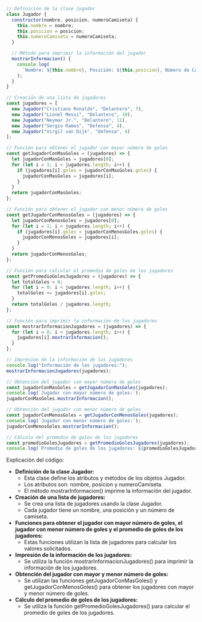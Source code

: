 ```javascript
// Definición de la clase Jugador
class Jugador {
  constructor(nombre, posicion, numeroCamiseta) {
    this.nombre = nombre;
    this.posicion = posicion;
    this.numeroCamiseta = numeroCamiseta;
  }

  // Método para imprimir la información del jugador
  mostrarInformacion() {
    console.log(
      `Nombre: ${this.nombre}, Posición: ${this.posicion}, Número de Camiseta: ${this.numeroCamiseta}`
    );
  }
}

// Creación de una lista de jugadores
const jugadores = [
  new Jugador("Cristiano Ronaldo", "Delantero", 7),
  new Jugador("Lionel Messi", "Delantero", 10),
  new Jugador("Neymar Jr.", "Delantero", 11),
  new Jugador("Sergio Ramos", "Defensa", 4),
  new Jugador("Virgil van Dijk", "Defensa", 4)
];

// Función para obtener el jugador con mayor número de goles
const getJugadorConMasGoles = (jugadores) => {
  let jugadorConMasGoles = jugadores[0];
  for (let i = 1; i < jugadores.length; i++) {
    if (jugadores[i].goles > jugadorConMasGoles.goles) {
      jugadorConMasGoles = jugadores[i];
    }
  }
  return jugadorConMasGoles;
};

// Función para obtener el jugador con menor número de goles
const getJugadorConMenosGoles = (jugadores) => {
  let jugadorConMenosGoles = jugadores[0];
  for (let i = 1; i < jugadores.length; i++) {
    if (jugadores[i].goles < jugadorConMenosGoles.goles) {
      jugadorConMenosGoles = jugadores[i];
    }
  }
  return jugadorConMenosGoles;
};

// Función para calcular el promedio de goles de los jugadores
const getPromedioGolesJugadores = (jugadores) => {
  let totalGoles = 0;
  for (let i = 0; i < jugadores.length; i++) {
    totalGoles += jugadores[i].goles;
  }
  return totalGoles / jugadores.length;
};

// Función para imprimir la información de los jugadores
const mostrarInformacionJugadores = (jugadores) => {
  for (let i = 0; i < jugadores.length; i++) {
    jugadores[i].mostrarInformacion();
  }
};

// Impresión de la información de los jugadores
console.log("Información de los jugadores:");
mostrarInformacionJugadores(jugadores);

// Obtención del jugador con mayor número de goles
const jugadorConMasGoles = getJugadorConMasGoles(jugadores);
console.log(`Jugador con mayor número de goles:`);
jugadorConMasGoles.mostrarInformacion();

// Obtención del jugador con menor número de goles
const jugadorConMenosGoles = getJugadorConMenosGoles(jugadores);
console.log(`Jugador con menor número de goles:`);
jugadorConMenosGoles.mostrarInformacion();

// Cálculo del promedio de goles de los jugadores
const promedioGolesJugadores = getPromedioGolesJugadores(jugadores);
console.log(`Promedio de goles de los jugadores: ${promedioGolesJugadores}`);
```

Explicación del código:

* **Definición de la clase Jugador:**
  * Esta clase define los atributos y métodos de los objetos Jugador.
  * Los atributos son: nombre, posicion y numeroCamiseta.
  * El método mostrarInformacion() imprime la información del jugador.
* **Creación de una lista de jugadores:**
  * Se crea una lista de jugadores usando la clase Jugador.
  * Cada jugador tiene un nombre, una posición y un número de camiseta.
* **Funciones para obtener el jugador con mayor número de goles, el jugador con menor número de goles y el promedio de goles de los jugadores:**
  * Estas funciones utilizan la lista de jugadores para calcular los valores solicitados.
* **Impresión de la información de los jugadores:**
  * Se utiliza la función mostrarInformacionJugadores() para imprimir la información de los jugadores.
* **Obtención del jugador con mayor y menor número de goles:**
  * Se utilizan las funciones getJugadorConMasGoles() y getJugadorConMenosGoles() para obtener los jugadores con mayor y menor número de goles.
* **Cálculo del promedio de goles de los jugadores:**
  * Se utiliza la función getPromedioGolesJugadores() para calcular el promedio de goles de los jugadores.